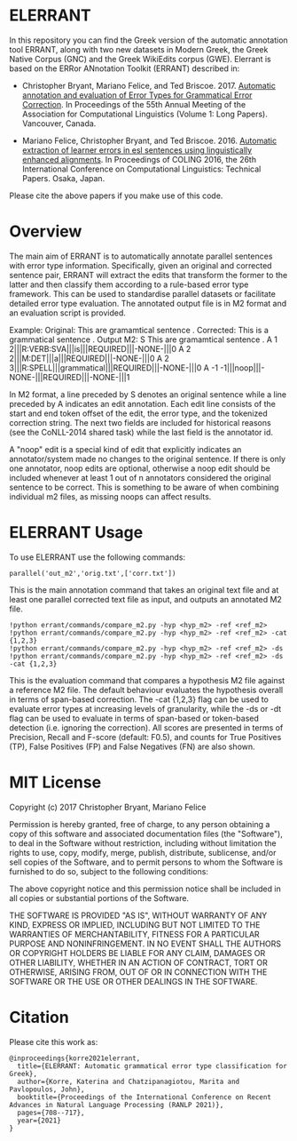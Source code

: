 # ELERRANT
In this repository you can find the Greek version of the automatic annotation tool ERRANT, along with two new datasets in Modern Greek, the Greek Native Corpus (GNC) and the Greek WikiEdits corpus (GWE). Elerrant is based on the ERRor ANnotation Toolkit (ERRANT) described in: 

- Christopher Bryant, Mariano Felice, and Ted Briscoe. 2017. [Automatic annotation and evaluation of Error Types for Grammatical Error Correction](https://aclanthology.org/P17-1074.pdf). In Proceedings of the 55th Annual   Meeting of the Association for Computational Linguistics (Volume 1: Long Papers). Vancouver, Canada.

- Mariano Felice, Christopher Bryant, and Ted Briscoe. 2016. [Automatic extraction of learner errors in esl sentences using linguistically enhanced alignments](https://aclanthology.org/C16-1079.pdf). In Proceedings of     COLING 2016, the 26th International Conference on Computational Linguistics: Technical Papers. Osaka, Japan.

Please cite the above papers if you make use of this code.

# Overview
The main aim of ERRANT is to automatically annotate parallel sentences with error type information. Specifically, given an original and corrected sentence pair, ERRANT will extract the edits that transform the former to the latter and then classify them according to a rule-based error type framework. This can be used to standardise parallel datasets or facilitate detailed error type evaluation. The annotated output file is in M2 format and an evaluation script is provided.

Example:
Original: This are gramamtical sentence .
Corrected: This is a grammatical sentence .
Output M2:
S This are gramamtical sentence .
A 1 2|||R:VERB:SVA|||is|||REQUIRED|||-NONE-|||0
A 2 2|||M:DET|||a|||REQUIRED|||-NONE-|||0
A 2 3|||R:SPELL|||grammatical|||REQUIRED|||-NONE-|||0
A -1 -1|||noop|||-NONE-|||REQUIRED|||-NONE-|||1

In M2 format, a line preceded by S denotes an original sentence while a line preceded by A indicates an edit annotation. Each edit line consists of the start and end token offset of the edit, the error type, and the tokenized correction string. The next two fields are included for historical reasons (see the CoNLL-2014 shared task) while the last field is the annotator id.

A "noop" edit is a special kind of edit that explicitly indicates an annotator/system made no changes to the original sentence. If there is only one annotator, noop edits are optional, otherwise a noop edit should be included whenever at least 1 out of n annotators considered the original sentence to be correct. This is something to be aware of when combining individual m2 files, as missing noops can affect results.

# ELERRANT Usage
To use ELERRANT use the following commands:
```
parallel('out_m2','orig.txt',['corr.txt'])
```
This is the main annotation command that takes an original text file and at least one parallel corrected text file as input, and outputs an annotated M2 file.

```
!python errant/commands/compare_m2.py -hyp <hyp_m2> -ref <ref_m2> 
!python errant/commands/compare_m2.py -hyp <hyp_m2> -ref <ref_m2> -cat {1,2,3}
!python errant/commands/compare_m2.py -hyp <hyp_m2> -ref <ref_m2> -ds
!python errant/commands/compare_m2.py -hyp <hyp_m2> -ref <ref_m2> -ds -cat {1,2,3}
```
This is the evaluation command that compares a hypothesis M2 file against a reference M2 file. The default behaviour evaluates the hypothesis overall in terms of span-based correction. The -cat {1,2,3} flag can be used to evaluate error types at increasing levels of granularity, while the -ds or -dt flag can be used to evaluate in terms of span-based or token-based detection (i.e. ignoring the correction). All scores are presented in terms of Precision, Recall and F-score (default: F0.5), and counts for True Positives (TP), False Positives (FP) and False Negatives (FN) are also shown.

# MIT License
Copyright (c) 2017 Christopher Bryant, Mariano Felice

Permission is hereby granted, free of charge, to any person obtaining a copy of this software and associated documentation files (the "Software"), to deal in the Software without restriction, including without limitation the rights to use, copy, modify, merge, publish, distribute, sublicense, and/or sell copies of the Software, and to permit persons to whom the Software is furnished to do so, subject to the following conditions:

The above copyright notice and this permission notice shall be included in all copies or substantial portions of the Software.

THE SOFTWARE IS PROVIDED "AS IS", WITHOUT WARRANTY OF ANY KIND, EXPRESS OR IMPLIED, INCLUDING BUT NOT LIMITED TO THE WARRANTIES OF MERCHANTABILITY, FITNESS FOR A PARTICULAR PURPOSE AND NONINFRINGEMENT. IN NO EVENT SHALL THE AUTHORS OR COPYRIGHT HOLDERS BE LIABLE FOR ANY CLAIM, DAMAGES OR OTHER LIABILITY, WHETHER IN AN ACTION OF CONTRACT, TORT OR OTHERWISE, ARISING FROM, OUT OF OR IN CONNECTION WITH THE SOFTWARE OR THE USE OR OTHER DEALINGS IN THE SOFTWARE.

# Citation
Please cite this work as:
```
@inproceedings{korre2021elerrant,
  title={ELERRANT: Automatic grammatical error type classification for Greek},
  author={Korre, Katerina and Chatzipanagiotou, Marita and Pavlopoulos, John},
  booktitle={Proceedings of the International Conference on Recent Advances in Natural Language Processing (RANLP 2021)},
  pages={708--717},
  year={2021}
}
```
